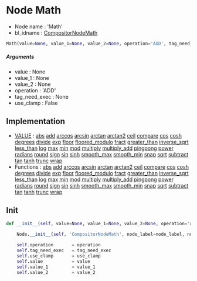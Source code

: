 # Node Math

- Node name : 'Math'
- bl_idname : [CompositorNodeMath](https://docs.blender.org/api/current/bpy.types.CompositorNodeMath.html)


``` python
Math(value=None, value_1=None, value_2=None, operation='ADD', tag_need_exec=None, use_clamp=False, node_label=None, node_color=None, **kwargs)
```
##### Arguments

- value : None
- value_1 : None
- value_2 : None
- operation : 'ADD'
- tag_need_exec : None
- use_clamp : False

## Implementation

- [VALUE](/docs/Compositor/socket_VALUE.md) : [abs](/docs/Compositor/socket_VALUE.md#abs) [add](/docs/Compositor/socket_VALUE.md#add) [arccos](/docs/Compositor/socket_VALUE.md#arccos) [arcsin](/docs/Compositor/socket_VALUE.md#arcsin) [arctan](/docs/Compositor/socket_VALUE.md#arctan) [arctan2](/docs/Compositor/socket_VALUE.md#arctan2) [ceil](/docs/Compositor/socket_VALUE.md#ceil) [compare](/docs/Compositor/socket_VALUE.md#compare) [cos](/docs/Compositor/socket_VALUE.md#cos) [cosh](/docs/Compositor/socket_VALUE.md#cosh) [degrees](/docs/Compositor/socket_VALUE.md#degrees) [divide](/docs/Compositor/socket_VALUE.md#divide) [exp](/docs/Compositor/socket_VALUE.md#exp) [floor](/docs/Compositor/socket_VALUE.md#floor) [floored_modulo](/docs/Compositor/socket_VALUE.md#floored_modulo) [fract](/docs/Compositor/socket_VALUE.md#fract) [greater_than](/docs/Compositor/socket_VALUE.md#greater_than) [inverse_sqrt](/docs/Compositor/socket_VALUE.md#inverse_sqrt) [less_than](/docs/Compositor/socket_VALUE.md#less_than) [log](/docs/Compositor/socket_VALUE.md#log) [max](/docs/Compositor/socket_VALUE.md#max) [min](/docs/Compositor/socket_VALUE.md#min) [mod](/docs/Compositor/socket_VALUE.md#mod) [multiply](/docs/Compositor/socket_VALUE.md#multiply) [multiply_add](/docs/Compositor/socket_VALUE.md#multiply_add) [pingpong](/docs/Compositor/socket_VALUE.md#pingpong) [power](/docs/Compositor/socket_VALUE.md#power) [radians](/docs/Compositor/socket_VALUE.md#radians) [round](/docs/Compositor/socket_VALUE.md#round) [sign](/docs/Compositor/socket_VALUE.md#sign) [sin](/docs/Compositor/socket_VALUE.md#sin) [sinh](/docs/Compositor/socket_VALUE.md#sinh) [smooth_max](/docs/Compositor/socket_VALUE.md#smooth_max) [smooth_min](/docs/Compositor/socket_VALUE.md#smooth_min) [snap](/docs/Compositor/socket_VALUE.md#snap) [sqrt](/docs/Compositor/socket_VALUE.md#sqrt) [subtract](/docs/Compositor/socket_VALUE.md#subtract) [tan](/docs/Compositor/socket_VALUE.md#tan) [tanh](/docs/Compositor/socket_VALUE.md#tanh) [trunc](/docs/Compositor/socket_VALUE.md#trunc) [wrap](/docs/Compositor/socket_VALUE.md#wrap)
- Functions : [abs](/docs/Compositor/CompositorTree.md#abs) [add](/docs/Compositor/CompositorTree.md#add) [arccos](/docs/Compositor/CompositorTree.md#arccos) [arcsin](/docs/Compositor/CompositorTree.md#arcsin) [arctan](/docs/Compositor/CompositorTree.md#arctan) [arctan2](/docs/Compositor/CompositorTree.md#arctan2) [ceil](/docs/Compositor/CompositorTree.md#ceil) [compare](/docs/Compositor/CompositorTree.md#compare) [cos](/docs/Compositor/CompositorTree.md#cos) [cosh](/docs/Compositor/CompositorTree.md#cosh) [degrees](/docs/Compositor/CompositorTree.md#degrees) [divide](/docs/Compositor/CompositorTree.md#divide) [exp](/docs/Compositor/CompositorTree.md#exp) [floor](/docs/Compositor/CompositorTree.md#floor) [floored_modulo](/docs/Compositor/CompositorTree.md#floored_modulo) [fract](/docs/Compositor/CompositorTree.md#fract) [greater_than](/docs/Compositor/CompositorTree.md#greater_than) [inverse_sqrt](/docs/Compositor/CompositorTree.md#inverse_sqrt) [less_than](/docs/Compositor/CompositorTree.md#less_than) [log](/docs/Compositor/CompositorTree.md#log) [max](/docs/Compositor/CompositorTree.md#max) [min](/docs/Compositor/CompositorTree.md#min) [mod](/docs/Compositor/CompositorTree.md#mod) [multiply](/docs/Compositor/CompositorTree.md#multiply) [multiply_add](/docs/Compositor/CompositorTree.md#multiply_add) [pingpong](/docs/Compositor/CompositorTree.md#pingpong) [power](/docs/Compositor/CompositorTree.md#power) [radians](/docs/Compositor/CompositorTree.md#radians) [round](/docs/Compositor/CompositorTree.md#round) [sign](/docs/Compositor/CompositorTree.md#sign) [sin](/docs/Compositor/CompositorTree.md#sin) [sinh](/docs/Compositor/CompositorTree.md#sinh) [smooth_max](/docs/Compositor/CompositorTree.md#smooth_max) [smooth_min](/docs/Compositor/CompositorTree.md#smooth_min) [snap](/docs/Compositor/CompositorTree.md#snap) [sqrt](/docs/Compositor/CompositorTree.md#sqrt) [subtract](/docs/Compositor/CompositorTree.md#subtract) [tan](/docs/Compositor/CompositorTree.md#tan) [tanh](/docs/Compositor/CompositorTree.md#tanh) [trunc](/docs/Compositor/CompositorTree.md#trunc) [wrap](/docs/Compositor/CompositorTree.md#wrap)

## Init

``` python
def __init__(self, value=None, value_1=None, value_2=None, operation='ADD', tag_need_exec=None, use_clamp=False, node_label=None, node_color=None, **kwargs):

    Node.__init__(self, 'CompositorNodeMath', node_label=node_label, node_color=node_color, **kwargs)

    self.operation       = operation
    self.tag_need_exec   = tag_need_exec
    self.use_clamp       = use_clamp
    self.value           = value
    self.value_1         = value_1
    self.value_2         = value_2
```

